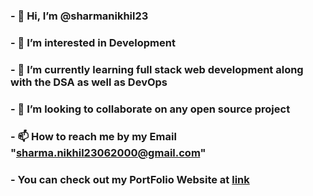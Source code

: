### - 👋 Hi, I’m @sharmanikhil23
### - 👀 I’m interested in Development
### - 🌱 I’m currently learning full stack web development along with the DSA as well as DevOps
### - 💞️ I’m looking to collaborate on any open source project
### - 📫 How to reach me by my Email "sharma.nikhil23062000@gmail.com"
### - You can check out my PortFolio Website at [link](https://nikhil-sharma-portfolio.netlify.app/)

<!---
sharmanikhil23/sharmanikhil23 is a ✨ special ✨ repository because its `README.md` (this file) appears on your GitHub profile.
You can click the Preview link to take a look at your changes.
--->

